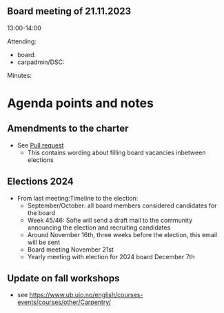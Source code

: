 ## Board meeting of 21.11.2023

13:00-14:00 

Attending: 

* board:
* carpadmin/DSC:

Minutes:

# **Agenda points and notes**

## Amendments to the charter

* See [Pull request](https://github.com/uio-carpentry/uio-carpentry.github.io/pull/60)
  * This contains wording about filling board vacancies inbetween elections
  
## Elections 2024

* From last meeting:Timeline to the election:  
  * September/October: all board members considered candidates for the board
  * Week 45/46: Sofie will send a draft mail to the community announcing the election
    and recruiting candidates
  * Around November 16th, three weeks before the election, this email will be sent
  * Board meeting November 21st
  * Yearly meeting with election for 2024 board December 7th

## Update on fall workshops

* see https://www.ub.uio.no/english/courses-events/courses/other/Carpentry/
